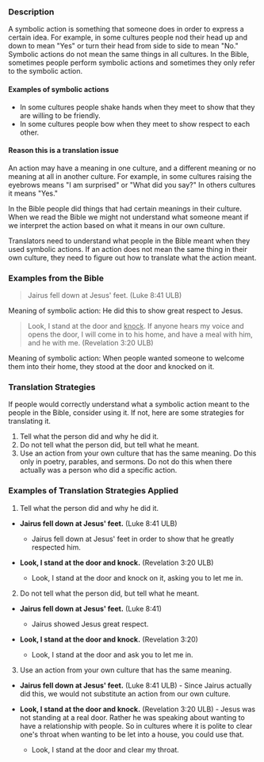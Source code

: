 

### Description

A symbolic action is something that someone does in order to express a certain idea. For example, in some cultures people nod their head up and down to mean "Yes" or turn their head from side to side to mean "No." Symbolic actions do not mean the same things in all cultures. In the Bible, sometimes people perform symbolic actions and sometimes they only refer to the symbolic action.    

#### Examples of symbolic actions

  * In some cultures people shake hands when they meet to show that they are willing to be friendly.
  * In some cultures people bow when they  meet to show respect to each other. 

#### Reason this is a translation issue

An action may have a meaning in one culture, and a different meaning or no meaning at all in another culture.  For example, in some cultures raising the eyebrows means "I am surprised" or "What did you say?" In others cultures it means "Yes."  

In the Bible people did things that had certain meanings in their culture. When we read the Bible we might not understand what someone meant if we interpret the action based on what it means in our own culture. 

Translators need to understand what people in the Bible meant when they used symbolic actions. If an action does not mean the same thing in their own culture, they need to figure out how to translate what the action meant.

### Examples from the Bible

>Jairus fell down at Jesus' feet.  (Luke 8:41 ULB)

Meaning of symbolic action: He did this to show great respect to Jesus. 
>Look, I stand at the door and <u>knock</u>. If anyone hears my voice and opens the door, I will come in to his home, and have a meal with him, and he with me. (Revelation 3:20 ULB)

Meaning of symbolic action: When people wanted someone to welcome them into their home, they stood at the door and knocked on it. 

### Translation Strategies

If people would correctly understand what a symbolic action meant to the people in the Bible, consider using it. If not, here are some strategies for translating it.

1. Tell what the person did and why he did it.  
1. Do not tell what the person did, but tell what he meant. 
1. Use an action from your own culture that has the same meaning. Do this only in poetry, parables, and sermons. Do not do this when there actually was a person who did a specific action.  

### Examples of Translation Strategies Applied

1. Tell what the person did and why he did it. 

  * **Jairus fell down at Jesus' feet.** (Luke 8:41 ULB) 
      * Jairus fell down at Jesus' feet in order to show that he greatly respected him.

  * **Look, I stand at the door and knock.** (Revelation 3:20 ULB) 
      * Look, I stand at the door and knock on it, asking you to let me in.

2. Do not tell what the person did, but tell what he meant. 

  * **Jairus fell down at Jesus' feet.** (Luke 8:41) 
      * Jairus showed Jesus great respect.

  * **Look, I stand at the door and knock.** (Revelation 3:20) 
      * Look, I stand at the door and ask you to let me in. 

3. Use an action from your own culture that has the same meaning. 

  * **Jairus fell down at Jesus' feet.** (Luke 8:41 ULB) - Since Jairus actually did this, we would not substitute an action from our own culture.

  * **Look, I stand at the door and knock.** (Revelation 3:20 ULB) -  Jesus was not standing at a real door. Rather he was speaking about wanting to have a relationship with people. So in cultures where it is polite to clear one's throat when wanting to be let into a house, you could use that.
      * Look, I stand at the door and clear my throat.